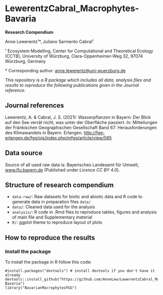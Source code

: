 # LewerentzCabral_Macrophytes-Bavaria
**Research Compendium**


<!-- badges: start -->

<!-- badges: end -->

Anne Lewerentz¹\*, Juliano Sarmento Cabral¹

¹ Ecosystem Modelling, Center for Computational and Theoretical Ecology (CCTB), University of Würzburg, Clara-Oppenheimer-Weg 32, 97074 Würzburg, Germany

\* Corresponding author: [anne.lewerentz\@uni-wuerzburg.de](mailto:anne.lewerentz@uni-wuerzburg.de)

*This repository is a R package which includes all data, analysis files and results to reproduce the following publications given in the Journal reference.*


## Journal references
Lewerentz, A. & Cabral, J. S. (2021): Wasserpflanzen in Bayern: Der Blick auf den See verrät nicht, was unter der Oberfläche passiert. In: Mitteilungen der Fränkischen Geographischen Gesellschaft Band 67: Herausforderungen des Klimawandels in Bayern. Erlangen. http://fgg-erlangen.de/fgg/ojs/index.php/mfgg/article/view/585


## Data source

Source of all used raw data is: Bayerisches Landesamt für Umwelt, www.lfu.bayern.de (Published under *Licence CC BY 4.0*).


## Structure of research compendium

-   `data-raw/`: Raw datasets for biotic and abiotic data and R code to generate data in preparation files `data/`
-   `data/`: Cleaned data used for the analysis
-   `analysis/`: R code in .Rmd files to reproduce tables, figures and analysis of main file and Supplementary material
-   `R/`: ggplot theme to reproduce layout of plots


## How to reproduce the results

### Install the package

To install the package in R follow this code:

    #install.packages("devtools") # install devtools if you don't have it already
    devtools::install_github("https://github.com/AnneLew/LewerentzCabral_Macrophytes-Bavaria")
    library("BavarianMacrophytesFGG")
